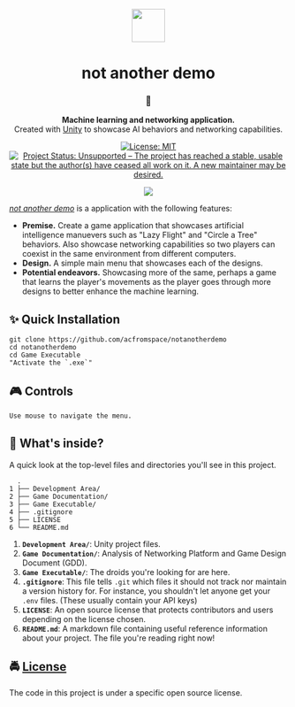 <!-- HEADING -->

<p align="center">
  <img src="https://user-images.githubusercontent.com/10361542/71635438-7e97da00-2bd9-11ea-9940-8a42bd798a00.png" width="60">
</p>
<h1 align="center">️not another demo</h1>

<!-- DESCRIPTION -->

<h3 align="center">
  <span role="img" aria-label="Flower Playing Cards">🎴</span>
</h3>
<p align="center">
  <strong>Machine learning and networking application.</strong><br>
  Created with <a href="https://unity3d.com/" target="_blank">Unity</a> to showcase AI behaviors and networking capabilities.
</p>

<!-- BADGES -->

<p align="center">
    <a href="https://github.com/acfromspace/notanotherdemo/blob/master/LICENSE">
        <img src="https://img.shields.io/github/license/mashape/apistatus.svg"
            alt="License: MIT"></a>
    <a href="https://www.repostatus.org/#unsupported">
        <img src="https://www.repostatus.org/badges/latest/unsupported.svg" alt="Project Status: Unsupported – The project has reached a stable, usable state but the author(s) have ceased all work on it. A new maintainer may be desired." /></a>
</p>

<!-- FEATURES -->

<p align="center">
  <img src="https://user-images.githubusercontent.com/10361542/45655489-6c059a00-ba95-11e8-881b-e58cb6deaf86.gif">
</p>

[_not another demo_](https://github.com/acfromspace/notanotherdemo) is a application with the following features:

- **Premise.** Create a game application that showcases artificial intelligence manuevers such as "Lazy Flight" and "Circle a Tree" behaviors. Also showcase networking capabilities so two players can coexist in the same environment from different computers.
- **Design.** A simple main menu that showcases each of the designs.
- **Potential endeavors.** Showcasing more of the same, perhaps a game that learns the player's movements as the player goes through more designs to better enhance the machine learning.

<!-- QUICK INSTALLATION -->

## <span role="img" aria-label="Sparkles">✨</span> Quick Installation

```
git clone https://github.com/acfromspace/notanotherdemo
cd notanotherdemo
cd Game Executable
"Activate the `.exe`"
```

<!-- IN-DEPTH GUIDE -->

## <span role="img" aria-label="Video Game">🎮</span> Controls

```txt
Use mouse to navigate the menu.
```

<!-- WHAT'S INSIDE? -->

## <span role="img" aria-label="Thinking Face">🤔</span> What's inside?

A quick look at the top-level files and directories you'll see in this project.

```
  .
1 ├── Development Area/
2 ├── Game Documentation/
3 ├── Game Executable/
4 ├── .gitignore
5 ├── LICENSE   
6 └── README.md
```

1.  **`Development Area/`**: Unity project files.
2.  **`Game Documentation/`**: Analysis of Networking Platform and Game Design Document (GDD).
3.  **`Game Executable/`**: The droids you're looking for are here.
4.  **`.gitignore`**: This file tells `.git` which files it should not track nor maintain a version history for. For instance, you shouldn't let anyone get your `.env` files. (These usually contain your API keys)
5.  **`LICENSE`**: An open source license that protects contributors and users depending on the license chosen.
6.  **`README.md`**: A markdown file containing useful reference information about your project. The file you're reading right now!

<!-- LICENSE -->

## <span role="img" aria-label="Oncoming Police Car">🚔</span> [License](LICENSE)

The code in this project is under a specific open source license.
